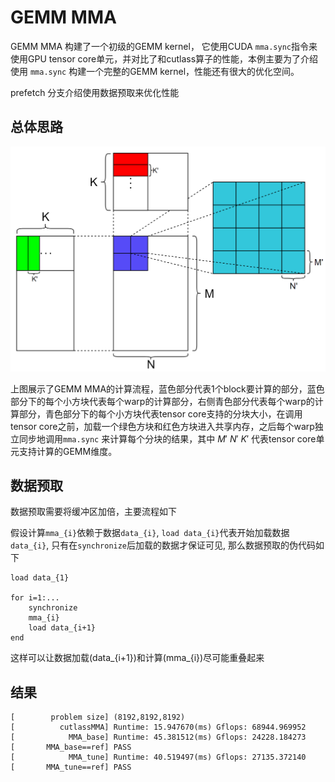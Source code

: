 # GEMM MMA

GEMM MMA 构建了一个初级的GEMM kernel， 它使用CUDA `mma.sync`指令来使用GPU tensor core单元，并对比了和cutlass算子的性能，本例主要为了介绍使用 `mma.sync` 构建一个完整的GEMM kernel，性能还有很大的优化空间。

prefetch 分支介绍使用数据预取来优化性能

## 总体思路

<img src="pic/gemm_vec.png" title="" alt="" width="600">
 

上图展示了GEMM MMA的计算流程，蓝色部分代表1个block要计算的部分，蓝色部分下的每个小方块代表每个warp的计算部分，右侧青色部分代表每个warp的计算部分，青色部分下的每个小方块代表tensor core支持的分块大小，在调用tensor core之前，加载一个绿色方块和红色方块进入共享内存，之后每个warp独立同步地调用`mma.sync` 来计算每个分块的结果，其中 $M'$ $N'$ $K'$ 代表tensor core单元支持计算的GEMM维度。

## 数据预取

数据预取需要将缓冲区加倍，主要流程如下

假设计算`mma_{i}`依赖于数据`data_{i}`, `load data_{i}`代表开始加载数据`data_{i}`, 只有在`synchronize`后加载的数据才保证可见, 那么数据预取的伪代码如下

```
load data_{1}

for i=1:...
    synchronize
    mma_{i}
    load data_{i+1}
end
```
这样可以让数据加载(data_{i+1})和计算(mma_{i})尽可能重叠起来

## 结果

```
[        problem size] (8192,8192,8192)
[          cutlassMMA] Runtime: 15.947670(ms) Gflops: 68944.969952
[            MMA_base] Runtime: 45.381512(ms) Gflops: 24228.184273
[       MMA_base==ref] PASS
[            MMA_tune] Runtime: 40.519497(ms) Gflops: 27135.372140
[       MMA_tune==ref] PASS
```


